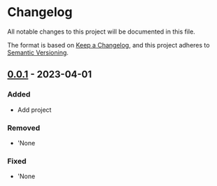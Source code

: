 # Changelog

All notable changes to this project will be documented in this file.

The format is based on [Keep a Changelog](https://keepachangelog.com/en/1.0.0/),
and this project adheres to [Semantic Versioning](https://semver.org/spec/v2.0.0.html).

## [0.0.1] - 2023-04-01

### Added

- Add project 

### Removed

- 'None

### Fixed

- 'None

<!-- [0.1.1]: https://github.com/mbrav/git_raider/compare/0.0.1...0.0.2 -->
[0.0.1]: https://github.com/mbrav/git_raider/releases/tag/0.0.1